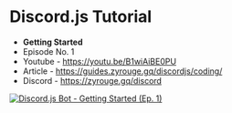 # Discord.js Tutorial

- **Getting Started**
- Episode No. 1
- Youtube - https://youtu.be/B1wiAiBE0PU
- Article - https://guides.zyrouge.gq/discordjs/coding/
- Discord - https://zyrouge.gq/discord

[![Discord.js Bot - Getting Started (Ep. 1)](https://img.youtube.com/vi/B1wiAiBE0PU/0.jpg)](https://www.youtube.com/watch?v=B1wiAiBE0PU "Discord.js Bot - Getting Started (Ep. 1)")
